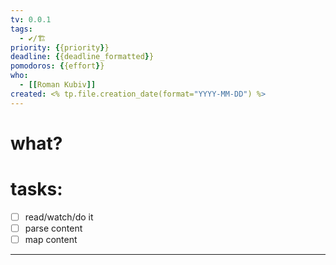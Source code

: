```yaml
---
tv: 0.0.1
tags:
  - ✔️/🏗
priority: {{priority}}
deadline: {{deadline_formatted}}
pomodoros: {{effort}}
who:
  - [[Roman Kubiv]]
created: <% tp.file.creation_date(format="YYYY-MM-DD") %>
---
```

# what?

# tasks:
- [ ] read/watch/do it
- [ ] parse content
- [ ] map content
---






